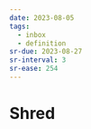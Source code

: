 ```yaml
---
date: 2023-08-05
tags:
  - inbox
  - definition
sr-due: 2023-08-27
sr-interval: 3
sr-ease: 254
---
```


# Shred


